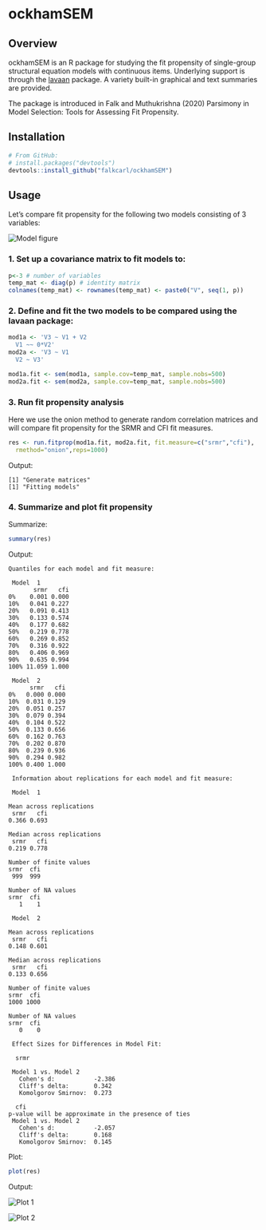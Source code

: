 
<!-- README.md is generated from README.Rmd. Please edit that file -->

# ockhamSEM

## Overview

ockhamSEM is an R package for studying the fit propensity of
single-group structural equation models with continuous items.
Underlying support is through the [lavaan](https://lavaan.ugent.be/)
package. A variety built-in graphical and text summaries are provided.

The package is introduced in Falk and Muthukrishna (2020) Parsimony in
Model Selection: Tools for Assessing Fit Propensity.

## Installation

``` r
# From GitHub:
# install.packages("devtools")
devtools::install_github("falkcarl/ockhamSEM")
```

## Usage

Let’s compare fit propensity for the following two models consisting of
3 variables:

![Model figure](man/figures/README-3varexample.png)

### 1\. Set up a covariance matrix to fit models to:

``` r
p<-3 # number of variables
temp_mat <- diag(p) # identity matrix
colnames(temp_mat) <- rownames(temp_mat) <- paste0("V", seq(1, p))
```

### 2\. Define and fit the two models to be compared using the lavaan package:

``` r
mod1a <- 'V3 ~ V1 + V2
  V1 ~~ 0*V2'
mod2a <- 'V3 ~ V1
  V2 ~ V3'

mod1a.fit <- sem(mod1a, sample.cov=temp_mat, sample.nobs=500)
mod2a.fit <- sem(mod2a, sample.cov=temp_mat, sample.nobs=500)
```

### 3\. Run fit propensity analysis

Here we use the onion method to generate random correlation matrices and
will compare fit propensity for the SRMR and CFI fit measures.

``` r
res <- run.fitprop(mod1a.fit, mod2a.fit, fit.measure=c("srmr","cfi"),
  rmethod="onion",reps=1000)
```

Output:

    [1] "Generate matrices"
    [1] "Fitting models"

### 4\. Summarize and plot fit propensity

Summarize:

``` r
summary(res)
```

Output:

    Quantiles for each model and fit measure:
    
     Model  1 
           srmr   cfi
    0%    0.001 0.000
    10%   0.041 0.227
    20%   0.091 0.413
    30%   0.133 0.574
    40%   0.177 0.682
    50%   0.219 0.778
    60%   0.269 0.852
    70%   0.316 0.922
    80%   0.406 0.969
    90%   0.635 0.994
    100% 11.059 1.000
    
     Model  2 
          srmr   cfi
    0%   0.000 0.000
    10%  0.031 0.129
    20%  0.051 0.257
    30%  0.079 0.394
    40%  0.104 0.522
    50%  0.133 0.656
    60%  0.162 0.763
    70%  0.202 0.870
    80%  0.239 0.936
    90%  0.294 0.982
    100% 0.400 1.000
    
     Information about replications for each model and fit measure:
    
     Model  1 
    
    Mean across replications
     srmr   cfi 
    0.366 0.693 
    
    Median across replications
     srmr   cfi 
    0.219 0.778 
    
    Number of finite values
    srmr  cfi 
     999  999 
    
    Number of NA values
    srmr  cfi 
       1    1 
    
     Model  2 
    
    Mean across replications
     srmr   cfi 
    0.148 0.601 
    
    Median across replications
     srmr   cfi 
    0.133 0.656 
    
    Number of finite values
    srmr  cfi 
    1000 1000 
    
    Number of NA values
    srmr  cfi 
       0    0 
    
     Effect Sizes for Differences in Model Fit:
    
      srmr 
    
     Model 1 vs. Model 2 
       Cohen's d:           -2.386 
       Cliff's delta:       0.342 
       Komolgorov Smirnov:  0.273 
    
      cfi 
    p-value will be approximate in the presence of ties
     Model 1 vs. Model 2 
       Cohen's d:           -2.057 
       Cliff's delta:       0.168 
       Komolgorov Smirnov:  0.145 

Plot:

``` r
plot(res)
```

Output:

![Plot 1](man/figures/README-3varplot1.png)

![Plot 2](man/figures/README-3varplot2.png)
